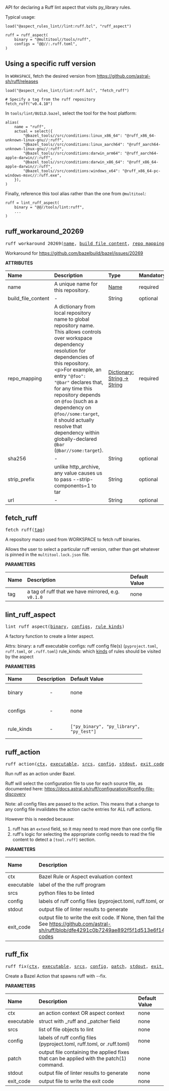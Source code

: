 <!-- Generated with Stardoc: http://skydoc.bazel.build -->

API for declaring a Ruff lint aspect that visits py_library rules.

Typical usage:

```
load("@aspect_rules_lint//lint:ruff.bzl", "ruff_aspect")

ruff = ruff_aspect(
    binary = "@multitool//tools/ruff",
    configs = "@@//:.ruff.toml",
)
```

## Using a specific ruff version

In `WORKSPACE`, fetch the desired version from https://github.com/astral-sh/ruff/releases

```starlark
load("@aspect_rules_lint//lint:ruff.bzl", "fetch_ruff")

# Specify a tag from the ruff repository
fetch_ruff("v0.4.10")
```

In `tools/lint/BUILD.bazel`, select the tool for the host platform:

```starlark
alias(
    name = "ruff",
    actual = select({
        "@bazel_tools//src/conditions:linux_x86_64": "@ruff_x86_64-unknown-linux-gnu//:ruff",
        "@bazel_tools//src/conditions:linux_aarch64": "@ruff_aarch64-unknown-linux-gnu//:ruff",
        "@bazel_tools//src/conditions:darwin_arm64": "@ruff_aarch64-apple-darwin//:ruff",
        "@bazel_tools//src/conditions:darwin_x86_64": "@ruff_x86_64-apple-darwin//:ruff",
        "@bazel_tools//src/conditions:windows_x64": "@ruff_x86_64-pc-windows-msvc//:ruff.exe",
    }),
)
```

Finally, reference this tool alias rather than the one from `@multitool`:

```starlark
ruff = lint_ruff_aspect(
    binary = "@@//tools/lint:ruff",
    ...
)
```


<a id="ruff_workaround_20269"></a>

## ruff_workaround_20269

<pre>
ruff_workaround_20269(<a href="#ruff_workaround_20269-name">name</a>, <a href="#ruff_workaround_20269-build_file_content">build_file_content</a>, <a href="#ruff_workaround_20269-repo_mapping">repo_mapping</a>, <a href="#ruff_workaround_20269-sha256">sha256</a>, <a href="#ruff_workaround_20269-strip_prefix">strip_prefix</a>, <a href="#ruff_workaround_20269-url">url</a>)
</pre>

Workaround for https://github.com/bazelbuild/bazel/issues/20269

**ATTRIBUTES**


| Name  | Description | Type | Mandatory | Default |
| :------------- | :------------- | :------------- | :------------- | :------------- |
| <a id="ruff_workaround_20269-name"></a>name |  A unique name for this repository.   | <a href="https://bazel.build/concepts/labels#target-names">Name</a> | required |  |
| <a id="ruff_workaround_20269-build_file_content"></a>build_file_content |  -   | String | optional | <code>""</code> |
| <a id="ruff_workaround_20269-repo_mapping"></a>repo_mapping |  A dictionary from local repository name to global repository name. This allows controls over workspace dependency resolution for dependencies of this repository.&lt;p&gt;For example, an entry <code>"@foo": "@bar"</code> declares that, for any time this repository depends on <code>@foo</code> (such as a dependency on <code>@foo//some:target</code>, it should actually resolve that dependency within globally-declared <code>@bar</code> (<code>@bar//some:target</code>).   | <a href="https://bazel.build/rules/lib/dict">Dictionary: String -> String</a> | required |  |
| <a id="ruff_workaround_20269-sha256"></a>sha256 |  -   | String | optional | <code>""</code> |
| <a id="ruff_workaround_20269-strip_prefix"></a>strip_prefix |  unlike http_archive, any value causes us to pass --strip-components=1 to tar   | String | optional | <code>""</code> |
| <a id="ruff_workaround_20269-url"></a>url |  -   | String | optional | <code>""</code> |


<a id="fetch_ruff"></a>

## fetch_ruff

<pre>
fetch_ruff(<a href="#fetch_ruff-tag">tag</a>)
</pre>

A repository macro used from WORKSPACE to fetch ruff binaries.

Allows the user to select a particular ruff version, rather than get whatever is pinned in the `multitool.lock.json` file.


**PARAMETERS**


| Name  | Description | Default Value |
| :------------- | :------------- | :------------- |
| <a id="fetch_ruff-tag"></a>tag |  a tag of ruff that we have mirrored, e.g. <code>v0.1.0</code>   |  none |


<a id="lint_ruff_aspect"></a>

## lint_ruff_aspect

<pre>
lint_ruff_aspect(<a href="#lint_ruff_aspect-binary">binary</a>, <a href="#lint_ruff_aspect-configs">configs</a>, <a href="#lint_ruff_aspect-rule_kinds">rule_kinds</a>)
</pre>

A factory function to create a linter aspect.

Attrs:
    binary: a ruff executable
    configs: ruff config file(s) (`pyproject.toml`, `ruff.toml`, or `.ruff.toml`)
    rule_kinds: which [kinds](https://bazel.build/query/language#kind) of rules should be visited by the aspect

**PARAMETERS**


| Name  | Description | Default Value |
| :------------- | :------------- | :------------- |
| <a id="lint_ruff_aspect-binary"></a>binary |  <p align="center"> - </p>   |  none |
| <a id="lint_ruff_aspect-configs"></a>configs |  <p align="center"> - </p>   |  none |
| <a id="lint_ruff_aspect-rule_kinds"></a>rule_kinds |  <p align="center"> - </p>   |  <code>["py_binary", "py_library", "py_test"]</code> |


<a id="ruff_action"></a>

## ruff_action

<pre>
ruff_action(<a href="#ruff_action-ctx">ctx</a>, <a href="#ruff_action-executable">executable</a>, <a href="#ruff_action-srcs">srcs</a>, <a href="#ruff_action-config">config</a>, <a href="#ruff_action-stdout">stdout</a>, <a href="#ruff_action-exit_code">exit_code</a>)
</pre>

Run ruff as an action under Bazel.

Ruff will select the configuration file to use for each source file, as documented here:
https://docs.astral.sh/ruff/configuration/#config-file-discovery

Note: all config files are passed to the action.
This means that a change to any config file invalidates the action cache entries for ALL
ruff actions.

However this is needed because:

1. ruff has an `extend` field, so it may need to read more than one config file
2. ruff's logic for selecting the appropriate config needs to read the file content to detect
  a `[tool.ruff]` section.


**PARAMETERS**


| Name  | Description | Default Value |
| :------------- | :------------- | :------------- |
| <a id="ruff_action-ctx"></a>ctx |  Bazel Rule or Aspect evaluation context   |  none |
| <a id="ruff_action-executable"></a>executable |  label of the the ruff program   |  none |
| <a id="ruff_action-srcs"></a>srcs |  python files to be linted   |  none |
| <a id="ruff_action-config"></a>config |  labels of ruff config files (pyproject.toml, ruff.toml, or .ruff.toml)   |  none |
| <a id="ruff_action-stdout"></a>stdout |  output file of linter results to generate   |  none |
| <a id="ruff_action-exit_code"></a>exit_code |  output file to write the exit code. If None, then fail the build when ruff exits non-zero. See https://github.com/astral-sh/ruff/blob/dfe4291c0b7249ae892f5f1d513e6f1404436c13/docs/linter.md#exit-codes   |  <code>None</code> |


<a id="ruff_fix"></a>

## ruff_fix

<pre>
ruff_fix(<a href="#ruff_fix-ctx">ctx</a>, <a href="#ruff_fix-executable">executable</a>, <a href="#ruff_fix-srcs">srcs</a>, <a href="#ruff_fix-config">config</a>, <a href="#ruff_fix-patch">patch</a>, <a href="#ruff_fix-stdout">stdout</a>, <a href="#ruff_fix-exit_code">exit_code</a>)
</pre>

Create a Bazel Action that spawns ruff with --fix.

**PARAMETERS**


| Name  | Description | Default Value |
| :------------- | :------------- | :------------- |
| <a id="ruff_fix-ctx"></a>ctx |  an action context OR aspect context   |  none |
| <a id="ruff_fix-executable"></a>executable |  struct with _ruff and _patcher field   |  none |
| <a id="ruff_fix-srcs"></a>srcs |  list of file objects to lint   |  none |
| <a id="ruff_fix-config"></a>config |  labels of ruff config files (pyproject.toml, ruff.toml, or .ruff.toml)   |  none |
| <a id="ruff_fix-patch"></a>patch |  output file containing the applied fixes that can be applied with the patch(1) command.   |  none |
| <a id="ruff_fix-stdout"></a>stdout |  output file of linter results to generate   |  none |
| <a id="ruff_fix-exit_code"></a>exit_code |  output file to write the exit code   |  none |


